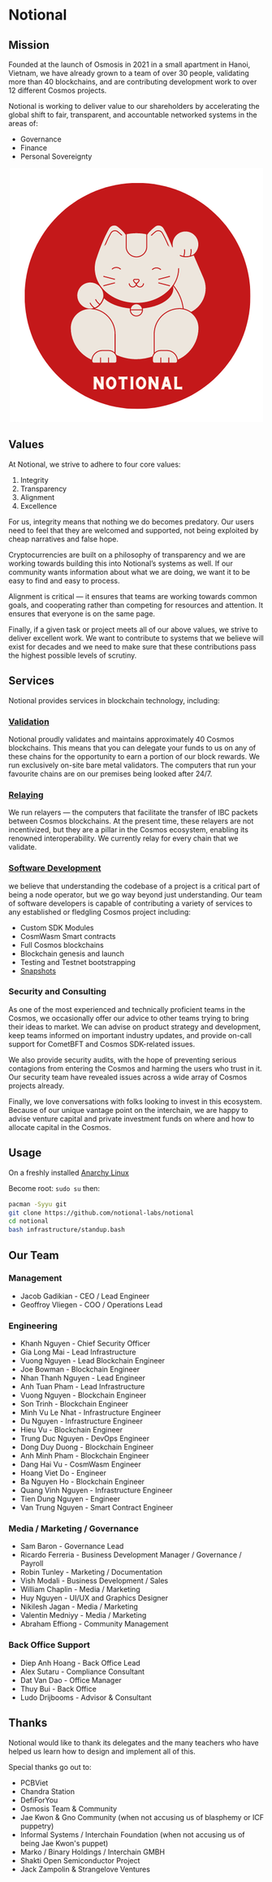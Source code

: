 # Notional

## Mission

Founded at the launch of Osmosis in 2021 in a small apartment in Hanoi, Vietnam, we have already grown to a team of over 30 people, validating more than 40 blockchains, and are contributing development work to over 12 different Cosmos projects.

Notional is working to deliver value to our shareholders by accelerating the global shift to fair, transparent, and accountable networked systems in the areas of:

* Governance
* Finance
* Personal Sovereignty

<p align="center">
  <img src="./catlogo.png" />
</p>

## Values 
At Notional, we strive to adhere to four core values:

1. Integrity
2. Transparency
3. Alignment
4. Excellence

For us, integrity means that nothing we do becomes predatory. Our users need to feel that they are welcomed and supported, not being exploited by cheap narratives and false hope.

Cryptocurrencies are built on a philosophy of transparency and we are working towards building this into Notional’s systems as well. If our community wants information about what we are doing, we want it to be easy to find and easy to process.

Alignment is critical — it ensures that teams are working towards common goals, and cooperating rather than competing for resources and attention. It ensures that everyone is on the same page.

Finally, if a given task or project meets all of our above values, we strive to deliver excellent work. We want to contribute to systems that we believe will exist for decades and we need to make sure that these contributions pass the highest possible levels of scrutiny.

## Services

Notional provides services in blockchain technology, including:

### [Validation](./validation)

Notional proudly validates and maintains approximately 40 Cosmos blockchains. This means that you can delegate your funds to us on any of these chains for the opportunity to earn a portion of our block rewards. We run exclusively on-site bare metal validators. The computers that run your favourite chains are on our premises being looked after 24/7.

### [Relaying](./relaying)
We run relayers — the computers that facilitate the transfer of IBC packets between Cosmos blockchains. At the present time, these relayers are not incentivized, but they are a pillar in the Cosmos ecosystem, enabling its renowned interoperability. We currently relay for every chain that we validate.

### [Software Development](./development)
we believe that understanding the codebase of a project is a critical part of being a node operator, but we go way beyond just understanding. Our team of software developers is capable of contributing a variety of services to any established or fledgling Cosmos project including:
* Custom SDK Modules
* CosmWasm Smart contracts
* Full Cosmos blockchains
* Blockchain genesis and launch
* Testing and Testnet bootstrapping
* [Snapshots](https://snapshot.notional.ventures/)

### Security and Consulting
As one of the most experienced and technically proficient teams in the Cosmos, we occasionally offer our advice to other teams trying to bring their ideas to market. We can advise on product strategy and development, keep teams informed on important industry updates, and provide on-call support for CometBFT and Cosmos SDK-related issues.

We also provide security audits, with the hope of preventing serious contagions from entering the Cosmos and harming the users who trust in it. Our security team have revealed issues across a wide array of Cosmos projects already. 
 
Finally, we love conversations with folks looking to invest in this ecosystem. Because of our unique vantage point on the interchain, we are happy to advise venture capital and private investment funds on where and how to allocate capital in the Cosmos.

## Usage

On a freshly installed [Anarchy Linux](https://anarchyinstaller.gitlab.io/)

Become root:
`sudo su` then:

```bash
pacman -Syyu git
git clone https://github.com/notional-labs/notional
cd notional
bash infrastructure/standup.bash
```

## Our Team

### Management

* Jacob Gadikian - CEO / Lead Engineer
* Geoffroy Vliegen - COO / Operations Lead

### Engineering

* Khanh Nguyen - Chief Security Officer
* Gia Long Mai - Lead Infrastructure
* Vuong Nguyen - Lead Blockchain Engineer
* Joe Bowman - Blockchain Engineer
* Nhan Thanh Nguyen - Lead Engineer
* Anh Tuan Pham - Lead Infrastructure
* Vuong Nguyen - Blockchain Engineer
* Son Trinh - Blockchain Engineer
* Minh Vu Le Nhat - Infrastructure Engineer
* Du Nguyen - Infrastructure Engineer
* Hieu Vu - Blockchain Engineer
* Trung Duc Nguyen - DevOps Engineer
* Dong Duy Duong - Blockchain Engineer
* Anh Minh Pham - Blockchain Engineer
* Dang Hai Vu - CosmWasm Engineer
* Hoang Viet Do - Engineer
* Ba Nguyen Ho - Blockchain Engineer
* Quang Vinh Nguyen - Infrastructure Engineer
* Tien Dung Nguyen - Engineer
* Van Trung Nguyen - Smart Contract Engineer

### Media / Marketing / Governance

* Sam Baron - Governance Lead
* Ricardo Ferreria - Business Development Manager / Governance / Payroll
* Robin Tunley - Marketing / Documentation
* Vish Modali - Business Development / Sales
* William Chaplin - Media / Marketing
* Huy Nguyen - UI/UX and Graphics Designer
* Nikilesh Jagan - Media / Marketing
* Valentin Medniyy - Media / Marketing
* Abraham Effiong - Community Management

### Back Office Support

* Diep Anh Hoang - Back Office Lead
* Alex Sutaru - Compliance Consultant
* Dat Van Dao - Office Manager
* Thuy Bui - Back Office
* Ludo Drijbooms - Advisor & Consultant


## Thanks

Notional would like to thank its delegates and the many teachers who have helped us learn how to design and implement all of this.

Special thanks go out to:

* PCBViet
* Chandra Station
* DefiForYou
* Osmosis Team & Community
* Jae Kwon & Gno Community (when not accusing us of blasphemy or ICF puppetry)
* Informal Systems / Interchain Foundation (when not accusing us of being Jae Kwon's puppet)
* Marko / Binary Holdings / Interchain GMBH
* Shakti Open Semiconductor Project
* Jack Zampolin & Strangelove Ventures
